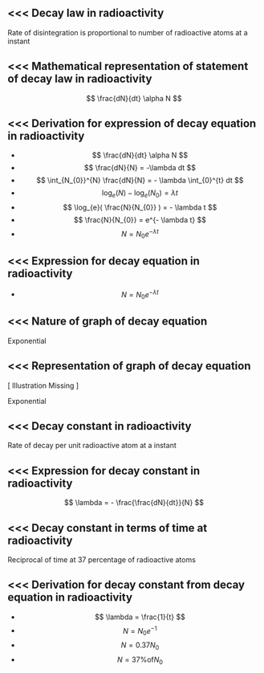 <<<
 Decay law in radioactivity
---

Rate of disintegration is proportional to  number of radioactive atoms at a instant

>>> 
<<<
 Mathematical representation of statement of decay law in radioactivity
---

$$ \frac{dN}{dt} \alpha N $$ 


>>> 
<<<
 Derivation for expression of decay equation in radioactivity
---

- $$ \frac{dN}{dt} \alpha N $$ 
- $$ \frac{dN}{N} = -\lambda dt $$ 
- $$ \int_{N_{0}}^{N} \frac{dN}{N} = - \lambda \int_{0}^{t} dt $$ 
- $$ \log_{e}(N) - \log_{e}(N_{0}) = \lambda t $$ 
- $$ \log_{e}( \frac{N}{N_{0}} ) = - \lambda t $$ 
- $$ \frac{N}{N_{0}} = e^{- \lambda t} $$ 
- $$ N = N_{0}e^{- \lambda t} $$ 


>>> 
<<<
 Expression for decay equation in radioactivity
---

- $$ N = N_{0}e^{- \lambda t} $$ 


>>> 
<<<
 Nature of graph of decay equation
---

Exponential

>>> 
<<<
 Representation of graph of decay equation
---

[ Illustration Missing ]

Exponential


>>> 
<<<
 Decay constant in radioactivity
---

Rate of decay per unit radioactive atom at a instant

>>> 
<<<
 Expression for decay constant in radioactivity
---

$$ \lambda = - \frac{\frac{dN}{dt}}{N} $$ 


>>> 
<<<
 Decay constant in terms of time at radioactivity
---

Reciprocal of time at 37 percentage of radioactive atoms


>>> 
<<<
 Derivation for decay constant from decay equation in radioactivity
---

- $$ \lambda = \frac{1}{t} $$
- $$ N = N_{0}e^{-1} $$
- $$ N = 0.37 N_{0} $$ 
- $$ N = 37 \% \text{of} N_{0} $$ 



>>> 
